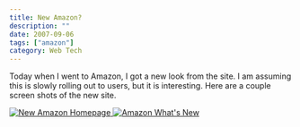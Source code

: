 ```yaml
---
title: New Amazon?
description: ""
date: 2007-09-06
tags: ["amazon"]
category: Web Tech
---
```



Today when I went to Amazon, I got a new look from the site.  I am assuming this is slowly rolling out to users, but it is interesting.  Here are a couple screen shots of the new site.

<a href="https://web.archive.org/web/20131211095307/http://mytungsten.net/wp-content//uploads/2007/09/amazon.jpg">  			<img src="https://web.archive.org/web/20131211095307im_/http://mytungsten.net/wp-content//uploads/2007/09/amazon.thumbnail.jpg" title="New Amazon Homepage" alt="New Amazon Homepage"></a><a href="https://web.archive.org/web/20131211095307/http://mytungsten.net/wp-content//uploads/2007/09/amazon2.jpg">  			<img src="https://web.archive.org/web/20131211095307im_/http://mytungsten.net/wp-content//uploads/2007/09/amazon2.thumbnail.jpg" title="Amazon What's New" alt="Amazon What's New"></a>
